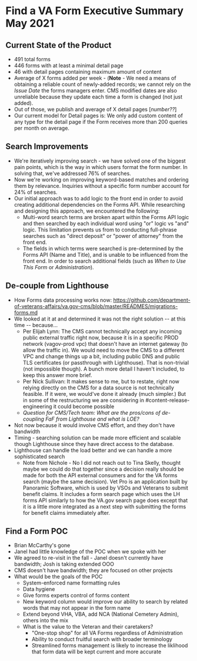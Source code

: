 # Find a VA Form Executive Summary May 2021
## Current State of the Product
- 491 total forms
- 446 forms with at least a minimal detail page
- 46 with detail pages containing maximum amount of content
- Average of X forms added per week - (**Note** - We need a means of obtaining a reliable count of newly-added records; we cannot rely on the *Issue Date*
 the forms managers enter. CMS modified dates are also unreliable because they update each time a form is changed (not just added).
- Out of those, we publish and average of X detail pages [*number??*]
- Our current model for Detail pages is: We only add custom content of any type for the detail page if the Form receives more than 200 queries per month on average.

## Search Improvements
- We're iteratively improving search - we have solved one of the biggest pain points, which is the way in which users format the form number.  In solving that, we've addressed 76% of searches.
- Now we're working on improving keyword-based matches and ordering them by relevance.  Inquiries without a specific form number account for 24% of searches.
- Our initial approach was to add logic to the front end in order to avoid creating additional dependencies on the Forms API.  While researching and designing this approach,  we encountered the following:
    - Multi-word search terms are broken apart within the Forms API logic and then searched by each individual word using "or" logic vs "and" logic.  This limitation prevents us from to conducting full-phrase searches such as "direct deposit" or "power of attorney" from the front end.
    - The fields in which terms were searched is pre-determined by the Forms API (Name and Title), and is unable to be influenced from the front end.  In order to search additional fields (such as *When to Use This Form* or *Administration*).

## De-couple from Lighthouse
- How Forms data processing works now: https://github.com/department-of-veterans-affairs/va.gov-cms/blob/master/READMES/migrations-forms.md
- We looked at it at and determined it was not the right solution -- at this time -- because…
  - Per Elijah Lynn: The CMS cannot technically accept any incoming public external traffic right now, because it is in a specific PROD network (vagov-prod vpc) that doesn't have an internet gateway (to allow the traffic in). We would need to move the CMS to a different VPC and change things up a bit, including public DNS and public TLS certificates (or passthrough with Lighthouse). That is non-trivial (not impossible though). A bunch more detail I haven't included, to keep this answer more brief. 
  - Per Nick Sullivan: It makes sense to me, but to restate, right now relying directly on the CMS for a data source is not technically feasible. If it were, we would've done it already (much simpler.) But in some of the restructuring we are considering in #content-release-engineering it could become possible
  - _Question for CMS/Tech team: What are the pros/cons of de-coupling FaF from Lighthouse and what is LOE?_
- Not now because it would involve CMS effort, and they don't have bandwidth
- Timing - searching solution can be made more efficient and scalable though Lighthouse since they have direct access to the database.
- Lighthouse can handle the load better and we can handle a more sophisticated search
    - Note from Nichole - No I did not reach out to Tina Skelly, thought maybe we could do that together since a decision really should be made for both the API external consumers and for the VA forms search (maybe the same decision).
Vet Pro is an application built by Panoramic Software, which is used by VSOs and Veterans to submit benefit claims. It includes a form search page which uses the LH forms API similarly to how the VA.gov search page does except that it is a little more integrated as a next step with submitting the forms for benefit claims immediately after. 

## Find a Form POC
- Brian McCarthy's gone
- Janel had little knowledge of the POC when we spoke with her
- We agreed to re-visit in the fall - Janel doesn't currently have bandwidth; Josh is taking extended OOO
- CMS doesn't have bandwidth; they are focused on other projects
- What would be the goals of the POC
    - System-enforced name formatting rules
    - Data hygiene
    - Give forms experts control of forms content
    - New keyword column would improve our ability to search by related words that may not appear in the form name
    - Extend beyond VHA, VBA, add NCA (National Cemetery Admin), others into the mix
    - What is the value to the Veteran and their caretakers?
        - "One-stop shop" for all VA Forms regardless of Administration
        - Ability to conduct fruitful search with broader terminology
        - Streamlined forms management is likely to increase the liklihood that form data will be kept current and more accurate
